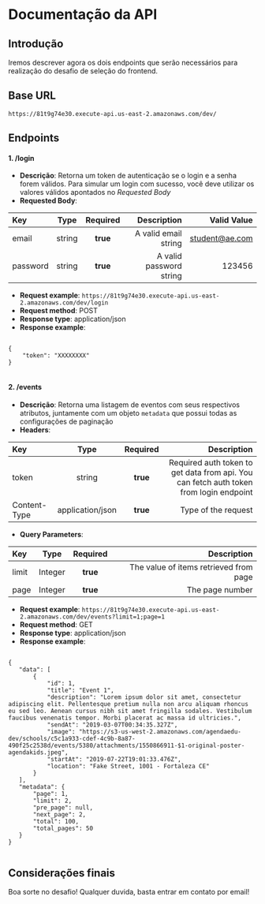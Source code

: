 # Documentação da API 

## Introdução

Iremos descrever agora os dois endpoints que serão necessários para realização
do desafio de seleção do frontend.

## Base URL
`https://81t9g74e30.execute-api.us-east-2.amazonaws.com/dev/`

## Endpoints

#### 1. /login
- **Descrição**: Retorna um token de autenticação se o login e a senha forem válidos. Para simular um
login com sucesso, você deve utilizar os valores válidos apontados no *Requested Body*
- **Requested Body**:

| Key        | Type           | Required  | Description | Valid Value |
| :--- |:-------------:| :-----:| ---------------:| -------:|
| email| string | **true** | A valid email string | student@ae.com |
| password | string| **true** | A valid password string| 123456 |


- **Request example**: `https://81t9g74e30.execute-api.us-east-2.amazonaws.com/dev/login`
- **Request method**: POST
- **Response type**: application/json
- **Response example**: 
```

{
    "token": "XXXXXXXX"
}
   
```

#### 2. /events
- **Descrição**: Retorna uma listagem de eventos com seus respectivos atributos, juntamente com um objeto `metadata` que
possui todas as configurações de paginação
- **Headers**:

| Key        | Type           | Required  | Description |
| :--- |:-------------:| :-----:| ---------------:|
| token| string | **true** | Required auth token to get data from api. You can fetch auth token from login endpoint|
| Content-Type | application/json| **true** | Type of the request|

- **Query Parameters**:

| Key        | Type           | Required  | Description |
| :--- |:-------------:| :-----:| ---------------:|
| limit | Integer | **true** | The value of items retrieved from page |
| page | Integer | **true** | The page number |

- **Request example**: `https://81t9g74e30.execute-api.us-east-2.amazonaws.com/dev/events?limit=1;page=1`
- **Request method**: GET
- **Response type**: application/json
- **Response example**: 
```

{
   "data": [
       {
           "id": 1,
           "title": "Event 1",
           "description": "Lorem ipsum dolor sit amet, consectetur adipiscing elit. Pellentesque pretium nulla non arcu aliquam rhoncus eu sed leo. Aenean cursus nibh sit amet fringilla sodales. Vestibulum faucibus venenatis tempor. Morbi placerat ac massa id ultricies.",
           "sendAt": "2019-03-07T00:34:35.327Z",
           "image": "https://s3-us-west-2.amazonaws.com/agendaedu-dev/schools/c5c1a933-cdef-4c9b-8a87-490f25c2538d/events/5380/attachments/1550866911-$1-original-poster-agendakids.jpeg",
           "startAt": "2019-07-22T19:01:33.476Z",
           "location": "Fake Street, 1001 - Fortaleza CE"
       }
   ],
   "metadata": {
       "page": 1,
       "limit": 2,
       "pre_page": null,
       "next_page": 2,
       "total": 100,
       "total_pages": 50
   }
}
   
   ```
   
## Considerações finais

Boa sorte no desafio! Qualquer duvida, basta entrar em contato por email!